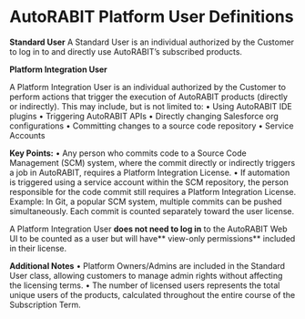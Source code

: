 # AutoRABIT Platform User Definitions

**Standard User**
A Standard User is an individual authorized by the Customer to log in to and directly use AutoRABIT’s subscribed products. 

**Platform Integration User**

A Platform Integration User is an individual authorized by the Customer to perform actions that trigger the execution of AutoRABIT products (directly or indirectly). 
This may include, but is not limited to:
•	Using AutoRABIT IDE plugins
•	Triggering AutoRABIT APIs
•	Directly changing Salesforce org configurations
•	Committing changes to a source code repository
•	Service Accounts

**Key Points:**
•	Any person who commits code to a Source Code Management (SCM) system, where the commit directly or indirectly triggers a job in AutoRABIT, requires a Platform Integration License.
•	If automation is triggered using a service account within the SCM repository, the person responsible for the code commit still requires a Platform Integration License.
Example: In Git, a popular SCM system, multiple commits can be pushed simultaneously. Each commit is counted separately toward the user license.

A Platform Integration User **does not need to log in** to the AutoRABIT Web UI to be counted as a user but will have** view-only permissions** included in their license.

**Additional Notes**
•	Platform Owners/Admins are included in the Standard User class, allowing customers to manage admin rights without affecting the licensing terms.
•	The number of licensed users represents the total unique users of the products, calculated throughout the entire course of the Subscription Term.

